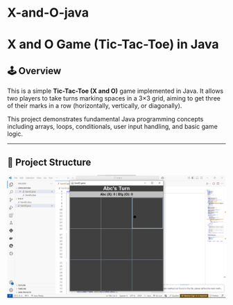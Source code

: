 # X-and-O-java
# X and O Game (Tic-Tac-Toe) in Java

## 🕹️ Overview

This is a simple **Tic-Tac-Toe (X and O)** game implemented in Java. It allows two players to take turns marking spaces in a 3×3 grid, aiming to get three of their marks in a row (horizontally, vertically, or diagonally).

This project demonstrates fundamental Java programming concepts including arrays, loops, conditionals, user input handling, and basic game logic.

---

## 📁 Project Structure
![Game Screenshot](https://github.com/KasuwaSamuel/X-and-O-java/raw/3fd3eb2aeee4bcbd8e3102b9b521193efdf109bf/Screenshot%202025-07-02%20212608.png)

